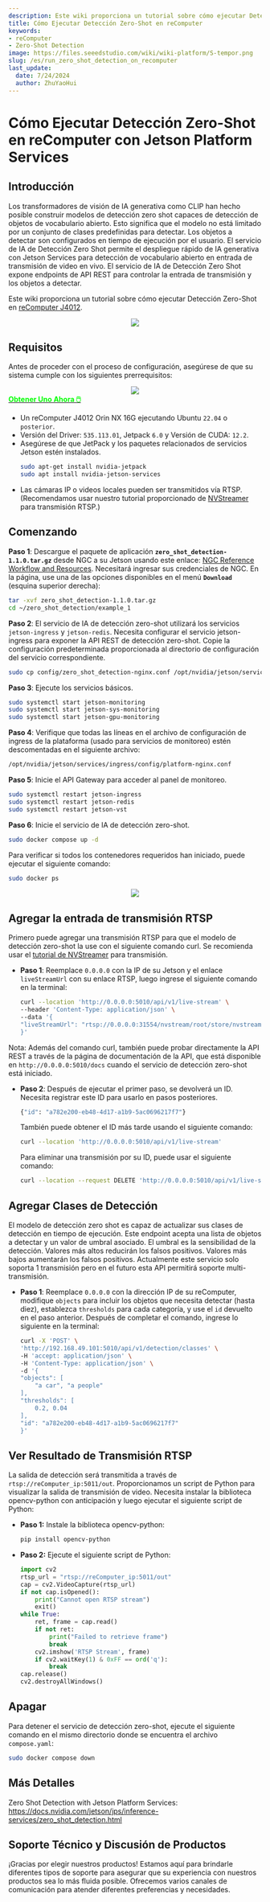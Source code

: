 ```yaml
---
description: Este wiki proporciona un tutorial sobre cómo ejecutar Detección Zero-Shot en reComputer Jetson.
title: Cómo Ejecutar Detección Zero-Shot en reComputer
keywords:
- reComputer
- Zero-Shot Detection
image: https://files.seeedstudio.com/wiki/wiki-platform/S-tempor.png
slug: /es/run_zero_shot_detection_on_recomputer
last_update:
  date: 7/24/2024
  author: ZhuYaoHui
---
```


# Cómo Ejecutar Detección Zero-Shot en reComputer con Jetson Platform Services

## Introducción
Los transformadores de visión de IA generativa como CLIP han hecho posible construir modelos de detección zero shot capaces de detección de objetos de vocabulario abierto. Esto significa que el modelo no está limitado por un conjunto de clases predefinidas para detectar. Los objetos a detectar son configurados en tiempo de ejecución por el usuario. El servicio de IA de Detección Zero Shot permite el despliegue rápido de IA generativa con Jetson Services para detección de vocabulario abierto en entrada de transmisión de video en vivo. El servicio de IA de Detección Zero Shot expone endpoints de API REST para controlar la entrada de transmisión y los objetos a detectar.

Este wiki proporciona un tutorial sobre cómo ejecutar Detección Zero-Shot en [reComputer J4012](https://www.seeedstudio.com/reComputer-J4012-p-5586.html).

<div align="center">
    <img width={900} 
     src="https://files.seeedstudio.com/wiki/reComputer/Application/zero_shot_detection/fig1.gif" />
</div>

## Requisitos
Antes de proceder con el proceso de configuración, asegúrese de que su sistema cumple con los siguientes prerrequisitos:

<div align="center">
    <img width={800} 
     src="https://files.seeedstudio.com/wiki/reComputer/Application/reComputer_J4012.png" />
</div>

<div class="get_one_now_container" style={{textAlign: 'center'}}>
    <a class="get_one_now_item" href="https://files.seeedstudio.com/wiki/reComputer/Application/reComputer_J4012.png" target="_blank" rel="noopener noreferrer">
      <strong><span><font color={'FFFFFF'} size={"4"}> Obtener Uno Ahora 🖱️</font></span></strong>
    </a>
</div>

- Un reComputer J4012 Orin NX 16G ejecutando Ubuntu `22.04` o `posterior`.
- Versión del Driver: `535.113.01`, Jetpack `6.0` y Versión de CUDA: `12.2`.
- Asegúrese de que JetPack y los paquetes relacionados de servicios Jetson estén instalados.
  ```bash
  sudo apt-get install nvidia-jetpack
  sudo apt install nvidia-jetson-services
  ```
- Las cámaras IP o videos locales pueden ser transmitidos vía RTSP. (Recomendamos usar nuestro tutorial proporcionado de [NVStreamer](/es/getting_started_with_nvstreamer) para transmisión RTSP.)

## Comenzando

**Paso 1**: Descargue el paquete de aplicación **`zero_shot_detection-1.1.0.tar.gz`** desde NGC a su Jetson usando este enlace: [NGC Reference Workflow and Resources](https://catalog.ngc.nvidia.com/orgs/nvidia/teams/jps/resources/reference-workflow-and-resources). Necesitará ingresar sus credenciales de NGC. En la página, use una de las opciones disponibles en el menú **`Download`** (esquina superior derecha):
```bash
tar -xvf zero_shot_detection-1.1.0.tar.gz
cd ~/zero_shot_detection/example_1
```
**Paso 2**: El servicio de IA de detección zero-shot utilizará los servicios `jetson-ingress` y `jetson-redis`. Necesita configurar el servicio jetson-ingress para exponer la API REST de detección zero-shot. Copie la configuración predeterminada proporcionada al directorio de configuración del servicio correspondiente.
```bash
sudo cp config/zero_shot_detection-nginx.conf /opt/nvidia/jetson/services/ingress/config
```
**Paso 3**: Ejecute los servicios básicos.
```bash
sudo systemctl start jetson-monitoring
sudo systemctl start jetson-sys-monitoring
sudo systemctl start jetson-gpu-monitoring
```
**Paso 4**: Verifique que todas las líneas en el archivo de configuración de ingress de la plataforma (usado para servicios de monitoreo) estén descomentadas en el siguiente archivo:
```bash
/opt/nvidia/jetson/services/ingress/config/platform-nginx.conf
```
**Paso 5**: Inicie el API Gateway para acceder al panel de monitoreo.
```bash
sudo systemctl restart jetson-ingress
sudo systemctl restart jetson-redis
sudo systemctl restart jetson-vst
```
**Paso 6**: Inicie el servicio de IA de detección zero-shot.
```bash
sudo docker compose up -d
```
Para verificar si todos los contenedores requeridos han iniciado, puede ejecutar el siguiente comando:
```bash
sudo docker ps
```
<div align="center">
    <img width={1000} 
     src="https://files.seeedstudio.com/wiki/reComputer/Application/zero_shot_detection/fig2.png" />
</div>

## Agregar la entrada de transmisión RTSP
Primero puede agregar una transmisión RTSP para que el modelo de detección zero-shot la use con el siguiente comando curl. Se recomienda usar el [tutorial de NVStreamer](/es/getting_started_with_nvstreamer) para transmisión.
- **Paso 1**: Reemplace `0.0.0.0` con la IP de su Jetson y el enlace `liveStreamUrl` con su enlace RTSP, luego ingrese el siguiente comando en la terminal:
    ```bash
    curl --location 'http://0.0.0.0:5010/api/v1/live-stream' \
    --header 'Content-Type: application/json' \
    --data '{
    "liveStreamUrl": "rtsp://0.0.0.0:31554/nvstream/root/store/nvstreamer_videos/car.mp4"
    }'
    ```
Nota: Además del comando curl, también puede probar directamente la API REST a través de la página de documentación de la API, que está disponible en `http://0.0.0.0:5010/docs` cuando el servicio de detección zero-shot está iniciado. 

- **Paso 2**: Después de ejecutar el primer paso, se devolverá un ID. Necesita registrar este ID para usarlo en pasos posteriores.
    ```bash
    {"id": "a782e200-eb48-4d17-a1b9-5ac0696217f7"}
    ```
    También puede obtener el ID más tarde usando el siguiente comando:

    ```bash
    curl --location 'http://0.0.0.0:5010/api/v1/live-stream'
    ```
    Para eliminar una transmisión por su ID, puede usar el siguiente comando:
    ```bash
    curl --location --request DELETE 'http://0.0.0.0:5010/api/v1/live-stream/{id}'
    ```
## Agregar Clases de Detección
El modelo de detección zero shot es capaz de actualizar sus clases de detección en tiempo de ejecución. Este endpoint acepta una lista de objetos a detectar y un valor de umbral asociado. El umbral es la sensibilidad de la detección. Valores más altos reducirán los falsos positivos. Valores más bajos aumentarán los falsos positivos. Actualmente este servicio solo soporta 1 transmisión pero en el futuro esta API permitirá soporte multi-transmisión.
- **Paso 1**: Reemplace `0.0.0.0` con la dirección IP de su reComputer, modifique `objects` para incluir los objetos que necesita detectar (hasta diez), establezca `thresholds` para cada categoría, y use el `id` devuelto en el paso anterior. Después de completar el comando, ingrese lo siguiente en la terminal:
    ```bash
    curl -X 'POST' \
    'http://192.168.49.101:5010/api/v1/detection/classes' \
    -H 'accept: application/json' \
    -H 'Content-Type: application/json' \
    -d '{
    "objects": [
        "a car", "a people"
    ],
    "thresholds": [
        0.2, 0.04
    ],
    "id": "a782e200-eb48-4d17-a1b9-5ac0696217f7"
    }'
    ```
## Ver Resultado de Transmisión RTSP
La salida de detección será transmitida a través de `rtsp://reComputer_ip:5011/out`. Proporcionamos un script de Python para visualizar la salida de transmisión de video. Necesita instalar la biblioteca opencv-python con anticipación y luego ejecutar el siguiente script de Python:
- **Paso 1:** Instale la biblioteca opencv-python:
    ```bash
    pip install opencv-python
    ```
- **Paso 2:** Ejecute el siguiente script de Python:
    ```python
    import cv2
    rtsp_url = "rtsp://reComputer_ip:5011/out"
    cap = cv2.VideoCapture(rtsp_url)
    if not cap.isOpened():
        print("Cannot open RTSP stream")
        exit()
    while True:
        ret, frame = cap.read()
        if not ret:
            print("Failed to retrieve frame")
            break
        cv2.imshow('RTSP Stream', frame)
        if cv2.waitKey(1) & 0xFF == ord('q'):
            break
    cap.release()
    cv2.destroyAllWindows()
    ```

## Apagar
Para detener el servicio de detección zero-shot, ejecute el siguiente comando en el mismo directorio donde se encuentra el archivo `compose.yaml`:
```bash
sudo docker compose down
```

## Más Detalles
Zero Shot Detection with Jetson Platform Services: https://docs.nvidia.com/jetson/jps/inference-services/zero_shot_detection.html

## Soporte Técnico y Discusión de Productos

¡Gracias por elegir nuestros productos! Estamos aquí para brindarle diferentes tipos de soporte para asegurar que su experiencia con nuestros productos sea lo más fluida posible. Ofrecemos varios canales de comunicación para atender diferentes preferencias y necesidades.

<div class="button_tech_support_container">
<a href="https://forum.seeedstudio.com/" class="button_forum"></a> 
<a href="https://www.seeedstudio.com/contacts" class="button_email"></a>
</div>

<div class="button_tech_support_container">
<a href="https://discord.gg/eWkprNDMU7" class="button_discord"></a> 
<a href="https://github.com/Seeed-Studio/wiki-documents/discussions/69" class="button_discussion"></a>
</div>